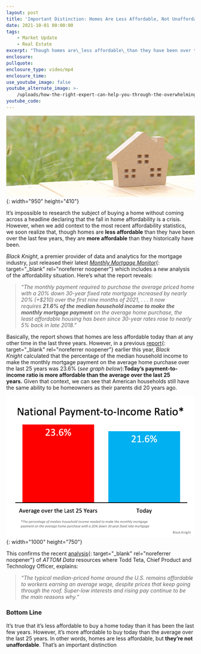 ```yaml
---
layout: post
title: 'Important Distinction: Homes Are Less Affordable, Not Unaffordable'
date: 2021-10-01 00:00:00
tags:
    - Market Update
    - Real Estate
excerpt: "Though homes are\_less affordable\_than they have been over the last few years, they are\_more affordable\_than they historically have been."
enclosure:
pullquote:
enclosure_type: video/mp4
enclosure_time:
use_youtube_image: false
youtube_alternate_image: >-
    /uploads/how-the-right-expert-can-help-you-through-the-overwhelming-market-34.png
youtube_code:
---
```

![](/uploads/20211021-kcm-share.jpg){: width="950" height="410"}

It’s impossible to research the subject of buying a home without coming across a headline declaring that the fall in home affordability is a crisis. However, when we add context to the most recent affordability statistics, we soon realize that, though homes are&nbsp;**less affordable**&nbsp;than they have been over the last few years, they are&nbsp;**more affordable**&nbsp;than they historically have been.

*Black Knight*, a premier provider of data and analytics for the mortgage industry, just released their latest&nbsp;[*Monthly Mortgage Monitor*](https://cdn.blackknightinc.com/wp-content/uploads/2021/10/BKI_MM_Aug2021_Report.pdf){: target="_blank" rel="noreferrer noopener"}&nbsp;which includes a new analysis of the affordability situation. Here’s what the report reveals:

> *“The monthly payment required to purchase the average priced home with a 20% down 30-year fixed rate mortgage increased by nearly 20% (+$210) over the first nine months of 2021, . . . It now requires&nbsp;**21\.6% of the median household income to make the monthly mortgage payment**&nbsp;on the average home purchase, the least affordable housing has been since 30-year rates rose to nearly 5% back in late 2018.”*

Basically, the report shows that homes are less affordable today than at any other time in the last three years. However, in a previous&nbsp;[report](https://cdn.blackknightinc.com/wp-content/uploads/2021/06/BKI_MM_Apr2021_Report.pdf){: target="_blank" rel="noreferrer noopener"}&nbsp;earlier this year,&nbsp;*Black Knight*&nbsp;calculated that the percentage of the median household income to make the monthly mortgage payment on the average home purchase over the last 25 years was 23.6% (*see graph below*):**Today’s payment-to-income ratio is more affordable than the average over the last 25 years.**&nbsp;Given that context, we can see that American households still have the same ability to be homeowners as their parents did 20 years ago.

![](/uploads/20211021-mem-eng-1.png){: width="1000" height="750"}

This confirms the recent&nbsp;[analysis](https://www.attomdata.com/news/market-trends/home-sales-prices/attom-q3-2021-u-s-home-affordability-report/){: target="_blank" rel="noreferrer noopener"}&nbsp;of&nbsp;*ATTOM Data*&nbsp;resources where Todd Teta, Chief Product and Technology Officer, explains:

> *“The typical median-priced home around the U.S. remains affordable to workers earning an average wage, despite prices that keep going through the roof. Super-low interests and rising pay continue to be the main reasons why.”*

### **Bottom Line**

It’s true that it’s less affordable to buy a home today than it has been the last few years. However, it’s more affordable to buy today than the average over the last 25 years. In other words, homes are less affordable, but&nbsp;**they’re not unaffordable**. That’s an important distinction

